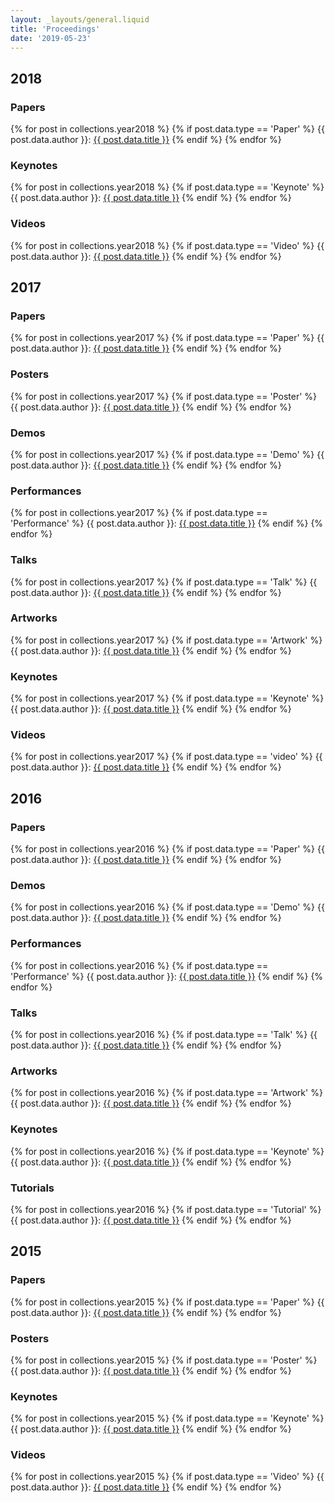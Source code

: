 ```yaml
---
layout: _layouts/general.liquid
title: 'Proceedings'
date: '2019-05-23'
---
```


## 2018

### Papers

{% for post in collections.year2018 %}
{% if post.data.type == 'Paper' %}
{{ post.data.author }}:
<a href="{{ post.url }}">{{ post.data.title }}</a>
{% endif %}
{% endfor %}

### Keynotes

{% for post in collections.year2018 %}
{% if post.data.type == 'Keynote' %}
{{ post.data.author }}:
<a href="{{ post.url }}">{{ post.data.title }}</a>
{% endif %}
{% endfor %}

### Videos

{% for post in collections.year2018 %}
{% if post.data.type == 'Video' %}
{{ post.data.author }}:
<a href="{{ post.url }}">{{ post.data.title }}</a>
{% endif %}
{% endfor %}

## 2017

### Papers

{% for post in collections.year2017 %}
{% if post.data.type == 'Paper' %}
{{ post.data.author }}:
<a href="{{ post.url }}">{{ post.data.title }}</a>
{% endif %}
{% endfor %}

### Posters

{% for post in collections.year2017 %}
{% if post.data.type == 'Poster' %}
{{ post.data.author }}:
<a href="{{ post.url }}">{{ post.data.title }}</a>
{% endif %}
{% endfor %}

### Demos

{% for post in collections.year2017 %}
{% if post.data.type == 'Demo' %}
{{ post.data.author }}:
<a href="{{ post.url }}">{{ post.data.title }}</a>
{% endif %}
{% endfor %}

### Performances

{% for post in collections.year2017 %}
{% if post.data.type == 'Performance' %}
{{ post.data.author }}:
<a href="{{ post.url }}">{{ post.data.title }}</a>
{% endif %}
{% endfor %}

### Talks

{% for post in collections.year2017 %}
{% if post.data.type == 'Talk' %}
{{ post.data.author }}:
<a href="{{ post.url }}">{{ post.data.title }}</a>
{% endif %}
{% endfor %}

### Artworks

{% for post in collections.year2017 %}
{% if post.data.type == 'Artwork' %}
{{ post.data.author }}:
<a href="{{ post.url }}">{{ post.data.title }}</a>
{% endif %}
{% endfor %}

### Keynotes

{% for post in collections.year2017 %}
{% if post.data.type == 'Keynote' %}
{{ post.data.author }}:
<a href="{{ post.url }}">{{ post.data.title }}</a>
{% endif %}
{% endfor %}

### Videos

{% for post in collections.year2017 %}
{% if post.data.type == 'video' %}
{{ post.data.author }}:
<a href="{{ post.url }}">{{ post.data.title }}</a>
{% endif %}
{% endfor %}

## 2016

### Papers

{% for post in collections.year2016 %}
{% if post.data.type == 'Paper' %}
{{ post.data.author }}:
<a href="{{ post.url }}">{{ post.data.title }}</a>
{% endif %}
{% endfor %}

### Demos

{% for post in collections.year2016 %}
{% if post.data.type == 'Demo' %}
{{ post.data.author }}:
<a href="{{ post.url }}">{{ post.data.title }}</a>
{% endif %}
{% endfor %}

### Performances

{% for post in collections.year2016 %}
{% if post.data.type == 'Performance' %}
{{ post.data.author }}:
<a href="{{ post.url }}">{{ post.data.title }}</a>
{% endif %}
{% endfor %}

### Talks

{% for post in collections.year2016 %}
{% if post.data.type == 'Talk' %}
{{ post.data.author }}:
<a href="{{ post.url }}">{{ post.data.title }}</a>
{% endif %}
{% endfor %}

### Artworks

{% for post in collections.year2016 %}
{% if post.data.type == 'Artwork' %}
{{ post.data.author }}:
<a href="{{ post.url }}">{{ post.data.title }}</a>
{% endif %}
{% endfor %}

### Keynotes

{% for post in collections.year2016 %}
{% if post.data.type == 'Keynote' %}
{{ post.data.author }}:
<a href="{{ post.url }}">{{ post.data.title }}</a>
{% endif %}
{% endfor %}

### Tutorials

{% for post in collections.year2016 %}
{% if post.data.type == 'Tutorial' %}
{{ post.data.author }}:
<a href="{{ post.url }}">{{ post.data.title }}</a>
{% endif %}
{% endfor %}

## 2015

### Papers

{% for post in collections.year2015 %}
{% if post.data.type == 'Paper' %}
{{ post.data.author }}:
<a href="{{ post.url }}">{{ post.data.title }}</a>
{% endif %}
{% endfor %}

### Posters

{% for post in collections.year2015 %}
{% if post.data.type == 'Poster' %}
{{ post.data.author }}:
<a href="{{ post.url }}">{{ post.data.title }}</a>
{% endif %}
{% endfor %}

### Keynotes

{% for post in collections.year2015 %}
{% if post.data.type == 'Keynote' %}
{{ post.data.author }}:
<a href="{{ post.url }}">{{ post.data.title }}</a>
{% endif %}
{% endfor %}

### Videos

{% for post in collections.year2015 %}
{% if post.data.type == 'Video' %}
{{ post.data.author }}:
<a href="{{ post.url }}">{{ post.data.title }}</a>
{% endif %}
{% endfor %}
